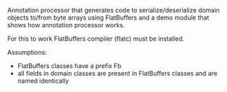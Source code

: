 Annotation processor that generates code to serialize/deserialize domain objects to/from byte arrays using FlatBuffers and a demo module that shows how annotation processor works.

For this to work FlatBuffers compiler (flatc) must be installed.

Assumptions:
* FlatBuffers classes have a prefix Fb
* all fields in domain classes are present in FlatBuffers classes and are named identically
